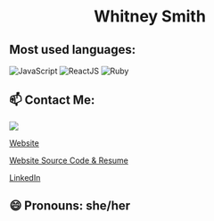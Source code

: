 <h1 align="center">Whitney Smith</h1>

<h2>Most used languages:</h2>

<img src="https://img.shields.io/badge/Language-JavaScript-yellow" alt="JavaScript"/> <img src="https://img.shields.io/badge/Framework-ReactJS-blue" alt="ReactJS"/> <img src="https://img.shields.io/badge/Language-Ruby-red" alt="Ruby"/>

<h2> 📫 Contact Me: </h2>
  <a href="mailto:whitney.smith.lee@gmail.com?"><img src="https://img.shields.io/badge/gmail-%23DD0031.svg?&style=for-the-badge&logo=gmail&logoColor=white"/></a>
  
  [Website](https://whitneysmith.dev)
  
  [Website Source Code & Resume](https://github.com/PlinytheYounger/whitney-portfolio)
  
  [LinkedIn](https://www.linkedin.com/in/whitneyleesmith/)
  
<h2> 😄 Pronouns: she/her </h2>

